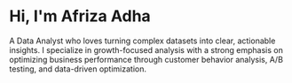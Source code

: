 # **Hi, I'm Afriza Adha**
A Data Analyst who loves turning complex datasets into clear, actionable insights. I specialize in growth-focused analysis with a strong emphasis on optimizing business performance through customer behavior analysis, A/B testing, and data-driven optimization.
